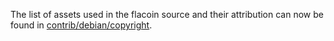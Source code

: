 The list of assets used in the flacoin source and their attribution can now be found in [contrib/debian/copyright](../contrib/debian/copyright).
